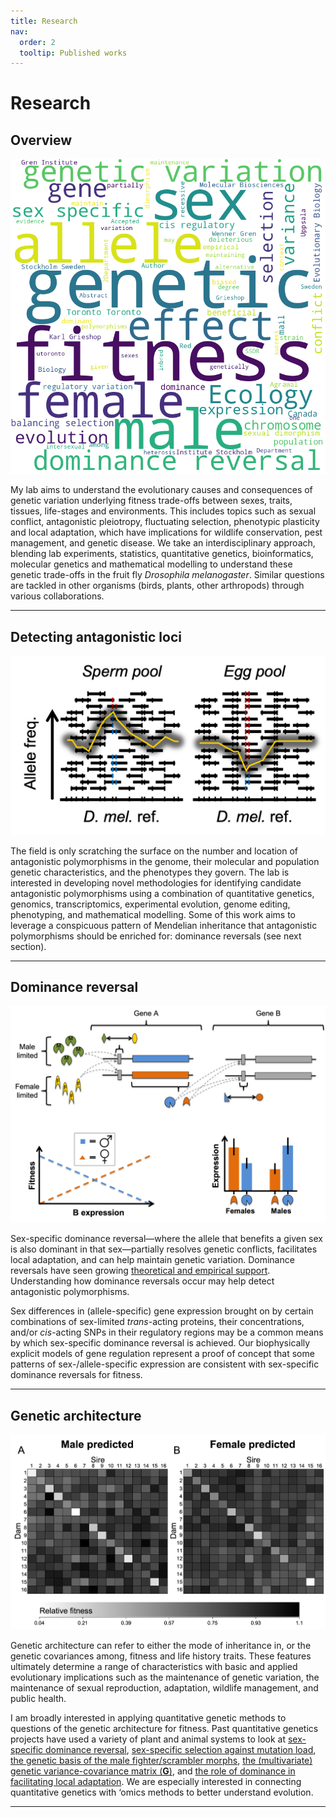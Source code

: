 ```yaml
---
title: Research
nav:
  order: 2
  tooltip: Published works
---
```


# Research

## Overview

<img src="../images/wordcloud.png" alt="wordcloud" class="center-image" />

My lab aims to understand the evolutionary causes and consequences of genetic variation underlying fitness trade-offs between sexes, traits, tissues, life-stages and environments. This includes topics such as sexual conflict, antagonistic pleiotropy, fluctuating selection, phenotypic plasticity and local adaptation, which have implications for wildlife conservation, pest management, and genetic disease. We take an interdisciplinary approach, blending lab experiments, statistics, quantitative genetics, bioinformatics, molecular genetics and mathematical modelling to understand these genetic trade-offs in the fruit fly *Drosophila melanogaster*. Similar questions are tackled in other organisms (birds, plants, other arthropods) through various collaborations.

---

## Detecting antagonistic loci

<img src="../images/ReproductiveFst.png" alt="Reproductive Fst" class="center-image" />

The field is only scratching the surface on the number and location of antagonistic polymorphisms in the genome, their molecular and population genetic characteristics, and the phenotypes they govern. The lab is interested in developing novel methodologies for identifying candidate antagonistic polymorphisms using a combination of quantitative genetics, genomics, transcriptomics, experimental evolution, genome editing, phenotyping, and mathematical modelling. Some of this work aims to leverage a conspicuous pattern of Mendelian inheritance that antagonistic polymorphisms should be enriched for: dominance reversals (see next section).

---

## Dominance reversal

<img src="../images/Biophys+model.png" alt="Biophys model" class="center-image" />

Sex-specific dominance reversal—where the allele that benefits a given sex is also dominant in that sex—partially resolves genetic conflicts, facilitates local adaptation, and can help maintain genetic variation. Dominance reversals have seen growing [theoretical and empirical support](https://royalsocietypublishing.org/doi/full/10.1098/rspb.2023.2816). Understanding how dominance reversals occur may help detect antagonistic polymorphisms.

Sex differences in (allele-specific) gene expression brought on by certain combinations of sex-limited *trans*-acting proteins, their concentrations, and/or *cis*-acting SNPs in their regulatory regions may be a common means by which sex-specific dominance reversal is achieved. Our biophysically explicit models of gene regulation represent a proof of concept that some patterns of sex-/allele-specific expression are consistent with sex-specific dominance reversals for fitness.

---

## Genetic architecture

<img src="../images/Diallel+heatmap.jpg" alt="Diallel heatmap" class="center-image" />

Genetic architecture can refer to either the mode of inheritance in, or the genetic covariances among, fitness and life history traits. These features ultimately determine a range of characteristics with basic and applied evolutionary implications such as the maintenance of genetic variation, the maintenance of sexual reproduction, adaptation, wildlife management, and public health.

I am broadly interested in applying quantitative genetic methods to questions of the genetic architecture for fitness. Past quantitative genetics projects have used a variety of plant and animal systems to look at [sex-specific dominance reversal](https://journals.plos.org/plosbiology/article?id=10.1371/journal.pbio.2006810), [sex-specific selection against mutation load](https://academic.oup.com/evlett/article/5/4/328/6697686), [the genetic basis of the male fighter/scrambler morphs](https://academic.oup.com/evolut/article/77/6/1289/7059090), [the (multivariate) genetic variance-covariance matrix (**G**)](https://royalsocietypublishing.org/doi/full/10.1098/rspb.2020.2908), and [the role of dominance in facilitating local adaptation](https://www.biorxiv.org/content/10.1101/2022.10.01.510426v1.abstract). We are especially interested in connecting quantitative genetics with ‘omics methods to better understand evolution.

---
